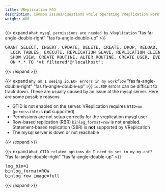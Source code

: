 ```yaml
---
title: VReplication FAQ
description: Common issues/questions while operating VReplication workflows.
weight: 400
---
```

{{< expand
`What mysql permissions are needed by VReplication`
"fas fa-angle-double-right" "fas fa-angle-double-up" >}}
<pre>
GRANT SELECT, INSERT, UPDATE, DELETE, CREATE, DROP, RELOAD, PROCESS, FILE, REFERENCES, INDEX, ALTER, SHOW DATABASES, CREATE TEMPORARY TABLES,
  LOCK TABLES, EXECUTE, REPLICATION SLAVE, REPLICATION CLIENT, CREATE VIEW,
  SHOW VIEW, CREATE ROUTINE, ALTER ROUTINE, CREATE USER, EVENT, TRIGGER
  ON *.* TO 'vt_filtered'@'localhost';
</pre>

{{< /expand >}}

{{< expand
`Why am I seeing io.EOF errors in my workflow`
"fas fa-angle-double-right" "fas fa-angle-double-up" >}}
<code>io.EOF</code> errors can be difficult to track down. These are usually caused by an issue at the mysql server. Here are some possible reasons
<ul>
<li>GTID is not enabled on the server. VReplication requires <code>GTID=on</code>
(<code>permissible</code> is <b>not</b> supported)</li>
<li>Permissions are not setup correctly for the vreplication mysql user</li>
<li>Row-based replication (RBR) <code>binlog_format=row</code> is not enabled. Statement-based replication (SBR) is <b>not</b> supported by VReplication</li>
<li>The mysql server is down or not reachable</li>
</ul>
{{< /expand >}}

{{< expand
`What GTID-related options do I need to set in my my.cnf?`
"fas fa-angle-double-right" "fas fa-angle-double-up" >}}
<pre>
log_bin=1
binlog_format=ROW
binlog_row_image=full
</pre>
{{< /expand >}}

<!--

{{< expand
`If I can't turn GTID on, can I run a VReplication workflow using FilePos instead?`
"fas fa-angle-double-right" "fas fa-angle-double-up" >}}
To be done
{{< /expand >}}

-->
